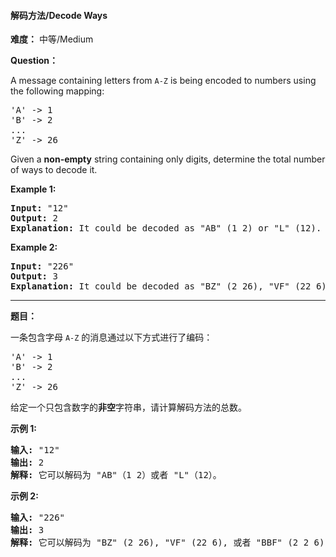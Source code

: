 #### 解码方法/Decode Ways
**难度：** 中等/Medium

**Question：** 

<p>A message containing letters from <code>A-Z</code> is being encoded to numbers using the following mapping:</p>

<pre>
&#39;A&#39; -&gt; 1
&#39;B&#39; -&gt; 2
...
&#39;Z&#39; -&gt; 26
</pre>

<p>Given a <strong>non-empty</strong> string containing only digits, determine the total number of ways to decode it.</p>

<p><strong>Example 1:</strong></p>

<pre>
<strong>Input:</strong> &quot;12&quot;
<strong>Output:</strong> 2
<strong>Explanation:</strong>&nbsp;It could be decoded as &quot;AB&quot; (1 2) or &quot;L&quot; (12).
</pre>

<p><strong>Example 2:</strong></p>

<pre>
<strong>Input:</strong> &quot;226&quot;
<strong>Output:</strong> 3
<strong>Explanation:</strong>&nbsp;It could be decoded as &quot;BZ&quot; (2 26), &quot;VF&quot; (22 6), or &quot;BBF&quot; (2 2 6).</pre>


------

**题目：** 
<p>一条包含字母&nbsp;<code>A-Z</code> 的消息通过以下方式进行了编码：</p>

<pre>&#39;A&#39; -&gt; 1
&#39;B&#39; -&gt; 2
...
&#39;Z&#39; -&gt; 26
</pre>

<p>给定一个只包含数字的<strong>非空</strong>字符串，请计算解码方法的总数。</p>

<p><strong>示例 1:</strong></p>

<pre><strong>输入:</strong> &quot;12&quot;
<strong>输出:</strong> 2
<strong>解释:</strong>&nbsp;它可以解码为 &quot;AB&quot;（1 2）或者 &quot;L&quot;（12）。
</pre>

<p><strong>示例&nbsp;2:</strong></p>

<pre><strong>输入:</strong> &quot;226&quot;
<strong>输出:</strong> 3
<strong>解释:</strong>&nbsp;它可以解码为 &quot;BZ&quot; (2 26), &quot;VF&quot; (22 6), 或者 &quot;BBF&quot; (2 2 6) 。
</pre>

